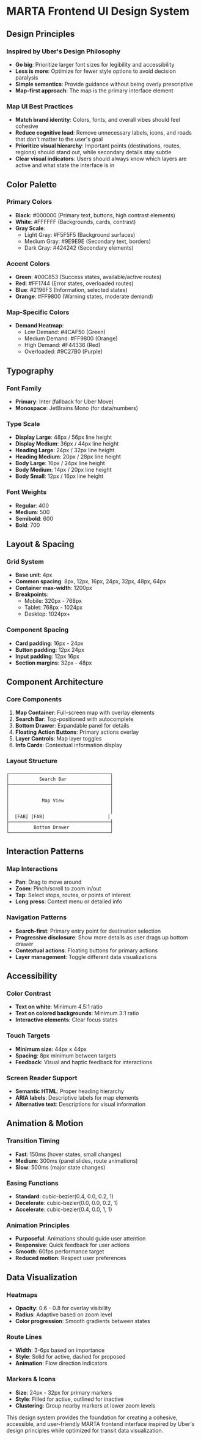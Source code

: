 # MARTA Frontend UI Design System

## Design Principles

### Inspired by Uber's Design Philosophy
- **Go big**: Prioritize larger font sizes for legibility and accessibility
- **Less is more**: Optimize for fewer style options to avoid decision paralysis
- **Simple semantics**: Provide guidance without being overly prescriptive
- **Map-first approach**: The map is the primary interface element

### Map UI Best Practices
- **Match brand identity**: Colors, fonts, and overall vibes should feel cohesive
- **Reduce cognitive load**: Remove unnecessary labels, icons, and roads that don't matter to the user's goal
- **Prioritize visual hierarchy**: Important points (destinations, routes, regions) should stand out, while secondary details stay subtle
- **Clear visual indicators**: Users should always know which layers are active and what state the interface is in

## Color Palette

### Primary Colors
- **Black**: #000000 (Primary text, buttons, high contrast elements)
- **White**: #FFFFFF (Backgrounds, cards, contrast)
- **Gray Scale**: 
  - Light Gray: #F5F5F5 (Background surfaces)
  - Medium Gray: #9E9E9E (Secondary text, borders)
  - Dark Gray: #424242 (Secondary elements)

### Accent Colors
- **Green**: #00C853 (Success states, available/active routes)
- **Red**: #FF1744 (Error states, overloaded routes)
- **Blue**: #2196F3 (Information, selected states)
- **Orange**: #FF9800 (Warning states, moderate demand)

### Map-Specific Colors
- **Demand Heatmap**:
  - Low Demand: #4CAF50 (Green)
  - Medium Demand: #FF9800 (Orange)
  - High Demand: #F44336 (Red)
  - Overloaded: #9C27B0 (Purple)

## Typography

### Font Family
- **Primary**: Inter (fallback for Uber Move)
- **Monospace**: JetBrains Mono (for data/numbers)

### Type Scale
- **Display Large**: 48px / 56px line height
- **Display Medium**: 36px / 44px line height
- **Heading Large**: 24px / 32px line height
- **Heading Medium**: 20px / 28px line height
- **Body Large**: 16px / 24px line height
- **Body Medium**: 14px / 20px line height
- **Body Small**: 12px / 16px line height

### Font Weights
- **Regular**: 400
- **Medium**: 500
- **Semibold**: 600
- **Bold**: 700

## Layout & Spacing

### Grid System
- **Base unit**: 4px
- **Common spacing**: 8px, 12px, 16px, 24px, 32px, 48px, 64px
- **Container max-width**: 1200px
- **Breakpoints**:
  - Mobile: 320px - 768px
  - Tablet: 768px - 1024px
  - Desktop: 1024px+

### Component Spacing
- **Card padding**: 16px - 24px
- **Button padding**: 12px 24px
- **Input padding**: 12px 16px
- **Section margins**: 32px - 48px

## Component Architecture

### Core Components
1. **Map Container**: Full-screen map with overlay elements
2. **Search Bar**: Top-positioned with autocomplete
3. **Bottom Drawer**: Expandable panel for details
4. **Floating Action Buttons**: Primary actions overlay
5. **Layer Controls**: Map layer toggles
6. **Info Cards**: Contextual information display

### Layout Structure
```
┌─────────────────────────────────────┐
│           Search Bar                │
├─────────────────────────────────────┤
│                                     │
│                                     │
│            Map View                 │
│                                     │
│                                     │
│  [FAB] [FAB]                       │
├─────────────────────────────────────┤
│         Bottom Drawer               │
└─────────────────────────────────────┘
```

## Interaction Patterns

### Map Interactions
- **Pan**: Drag to move around
- **Zoom**: Pinch/scroll to zoom in/out
- **Tap**: Select stops, routes, or points of interest
- **Long press**: Context menu or detailed info

### Navigation Patterns
- **Search-first**: Primary entry point for destination selection
- **Progressive disclosure**: Show more details as user drags up bottom drawer
- **Contextual actions**: Floating buttons for primary actions
- **Layer management**: Toggle different data visualizations

## Accessibility

### Color Contrast
- **Text on white**: Minimum 4.5:1 ratio
- **Text on colored backgrounds**: Minimum 3:1 ratio
- **Interactive elements**: Clear focus states

### Touch Targets
- **Minimum size**: 44px x 44px
- **Spacing**: 8px minimum between targets
- **Feedback**: Visual and haptic feedback for interactions

### Screen Reader Support
- **Semantic HTML**: Proper heading hierarchy
- **ARIA labels**: Descriptive labels for map elements
- **Alternative text**: Descriptions for visual information

## Animation & Motion

### Transition Timing
- **Fast**: 150ms (hover states, small changes)
- **Medium**: 300ms (panel slides, route animations)
- **Slow**: 500ms (major state changes)

### Easing Functions
- **Standard**: cubic-bezier(0.4, 0.0, 0.2, 1)
- **Decelerate**: cubic-bezier(0.0, 0.0, 0.2, 1)
- **Accelerate**: cubic-bezier(0.4, 0.0, 1, 1)

### Animation Principles
- **Purposeful**: Animations should guide user attention
- **Responsive**: Quick feedback for user actions
- **Smooth**: 60fps performance target
- **Reduced motion**: Respect user preferences

## Data Visualization

### Heatmaps
- **Opacity**: 0.6 - 0.8 for overlay visibility
- **Radius**: Adaptive based on zoom level
- **Color progression**: Smooth gradients between states

### Route Lines
- **Width**: 3-6px based on importance
- **Style**: Solid for active, dashed for proposed
- **Animation**: Flow direction indicators

### Markers & Icons
- **Size**: 24px - 32px for primary markers
- **Style**: Filled for active, outlined for inactive
- **Clustering**: Group nearby markers at lower zoom levels

This design system provides the foundation for creating a cohesive, accessible, and user-friendly MARTA frontend interface inspired by Uber's design principles while optimized for transit data visualization.

